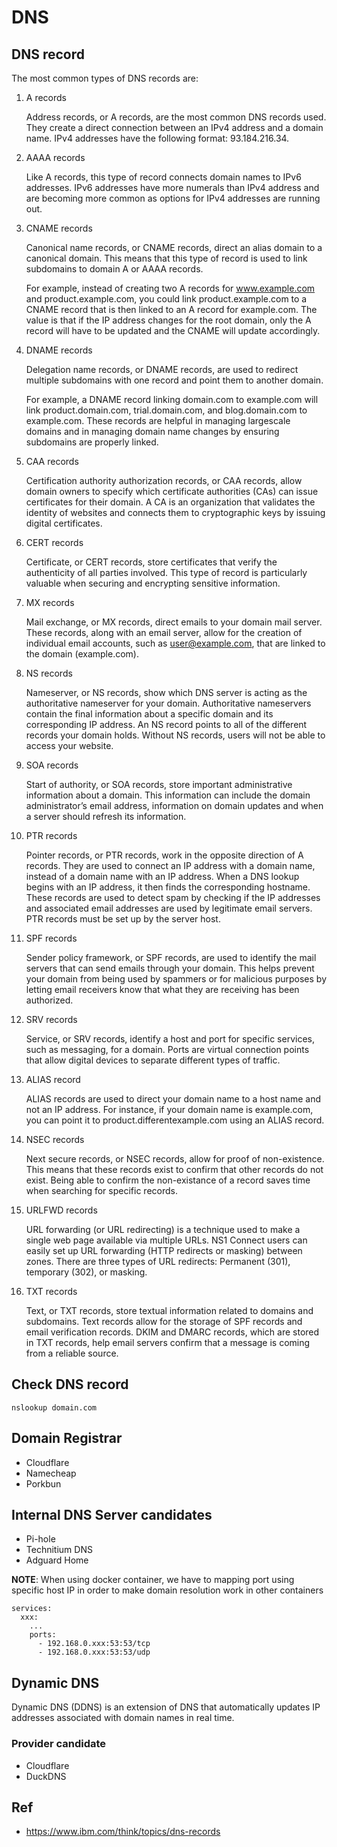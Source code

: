 # DNS

## DNS record
The most common types of DNS records are:
1. A records

    Address records, or A records, are the most common DNS records used. They create a direct connection between an IPv4 address and a domain name. IPv4 addresses have the following format: 93.184.216.34.

2. AAAA records

    Like A records, this type of record connects domain names to IPv6 addresses. IPv6 addresses have more numerals than IPv4 address and are becoming more common as options for IPv4 addresses are running out.

3. CNAME records

    Canonical name records, or CNAME records, direct an alias domain to a canonical domain. This means that this type of record is used to link subdomains to domain A or AAAA records.

    For example, instead of creating two A records for www.example.com and product.example.com, you could link product.example.com to a CNAME record that is then linked to an A record for example.com. The value is that if the IP address changes for the root domain, only the A record will have to be updated and the CNAME will update accordingly.

4. DNAME records

    Delegation name records, or DNAME records, are used to redirect multiple subdomains with one record and point them to another domain.

    For example, a DNAME record linking domain.com to example.com will link product.domain.com, trial.domain.com, and blog.domain.com to example.com. These records are helpful in managing largescale domains and in managing domain name changes by ensuring subdomains are properly linked.

5. CAA records

    Certification authority authorization records, or CAA records, allow domain owners to specify which certificate authorities (CAs) can issue certificates for their domain. A CA is an organization that validates the identity of websites and connects them to cryptographic keys by issuing digital certificates.

6. CERT records

    Certificate, or CERT records, store certificates that verify the authenticity of all parties involved. This type of record is particularly valuable when securing and encrypting sensitive information.

7. MX records

    Mail exchange, or MX records, direct emails to your domain mail server. These records, along with an email server, allow for the creation of individual email accounts, such as user@example.com, that are linked to the domain (example.com).

8. NS records

    Nameserver, or NS records, show which DNS server is acting as the authoritative nameserver for your domain. Authoritative nameservers contain the final information about a specific domain and its corresponding IP address. An NS record points to all of the different records your domain holds. Without NS records, users will not be able to access your website.

9. SOA records

    Start of authority, or SOA records, store important administrative information about a domain. This information can include the domain administrator’s email address, information on domain updates and when a server should refresh its information.

10. PTR records

    Pointer records, or PTR records, work in the opposite direction of A records. They are used to connect an IP address with a domain name, instead of a domain name with an IP address. When a DNS lookup begins with an IP address, it then finds the corresponding hostname. These records are used to detect spam by checking if the IP addresses and associated email addresses are used by legitimate email servers. PTR records must be set up by the server host.

11. SPF records

    Sender policy framework, or SPF records, are used to identify the mail servers that can send emails through your domain. This helps prevent your domain from being used by spammers or for malicious purposes by letting email receivers know that what they are receiving has been authorized.

12. SRV records

    Service, or SRV records, identify a host and port for specific services, such as messaging, for a domain. Ports are virtual connection points that allow digital devices to separate different types of traffic.

13. ALIAS record

    ALIAS records are used to direct your domain name to a host name and not an IP address. For instance, if your domain name is example.com, you can point it to product.differentexample.com using an ALIAS record.

14. NSEC records

    Next secure records, or NSEC records, allow for proof of non-existence. This means that these records exist to confirm that other records do not exist. Being able to confirm the non-existance of a record saves time when searching for specific records.

15. URLFWD records

    URL forwarding (or URL redirecting) is a technique used to make a single web page available via multiple URLs. NS1 Connect users can easily set up URL forwarding (HTTP redirects or masking) between zones. There are three types of URL redirects: Permanent (301), temporary (302), or masking.

16. TXT records

    Text, or TXT records, store textual information related to domains and subdomains. Text records allow for the storage of SPF records and email verification records. DKIM and DMARC records, which are stored in TXT records, help email servers confirm that a message is coming from a reliable source.

## Check DNS record

    nslookup domain.com

## Domain Registrar

- Cloudflare
- Namecheap
- Porkbun

## Internal DNS Server candidates
- Pi-hole
- Technitium DNS
- Adguard Home

**NOTE**: When using docker container, we have to mapping port using specific host IP in order to make domain resolution work in other containers

    services:
      xxx:
        ...
        ports:
          - 192.168.0.xxx:53:53/tcp
          - 192.168.0.xxx:53:53/udp

## Dynamic DNS

Dynamic DNS (DDNS) is an extension of DNS that automatically updates IP addresses associated with domain names in real time.

### Provider candidate

- Cloudflare
- DuckDNS

## Ref
- https://www.ibm.com/think/topics/dns-records